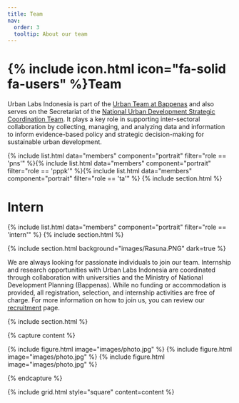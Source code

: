 ```yaml
---
title: Team
nav:
  order: 3
  tooltip: About our team
---
```


# {% include icon.html icon="fa-solid fa-users" %}Team

Urban Labs Indonesia is part of the [Urban Team at Bappenas](https://peraturan.bpk.go.id/Details/316731/permen-ppnkepala-bappenas-no-2-tahun-2025) and also serves on the Secretariat of the [National Urban Development Strategic Coordination Team](https://jdih.bappenas.go.id/peraturan/detailperaturan/2610/keputusan-menteri-ppn-kepala-bappenas-nomor-kep-67-m-ppn-hk-06--tahun-2021#:~:text=KEPUTUSAN%20MENTERI%20PPN/KEPALA%20BAPPENAS,Koordinasi%20Strategis%20Pembangunan%20Perkotaan%20Nasional). It plays a key role in supporting inter-sectoral collaboration by collecting, managing, and analyzing data and information to inform evidence-based policy and strategic decision-making for sustainable urban development.

{% include list.html data="members" component="portrait" filter="role == 'pns'" %}{% include list.html data="members" component="portrait" filter="role == 'pppk'" %}{% include list.html data="members" component="portrait" filter="role == 'ta'" %}
{% include section.html %}

# Intern
{% include list.html data="members" component="portrait" filter="role == 'intern'" %}
{% include section.html %}

{% include section.html background="images/Rasuna.PNG" dark=true %}

We are always looking for passionate individuals to join our team. Internship and research opportunities with Urban Labs Indonesia are coordinated through collaboration with universities and the Ministry of National Development Planning (Bappenas). While no funding or accommodation is provided, all registration, selection, and internship activities are free of charge. 
For more information on how to join us, you can review our [recruitment](/apply/) page. 

{% include section.html %}

{% capture content %}

{% include figure.html image="images/photo.jpg" %}
{% include figure.html image="images/photo.jpg" %}
{% include figure.html image="images/photo.jpg" %}

{% endcapture %}

{% include grid.html style="square" content=content %}
